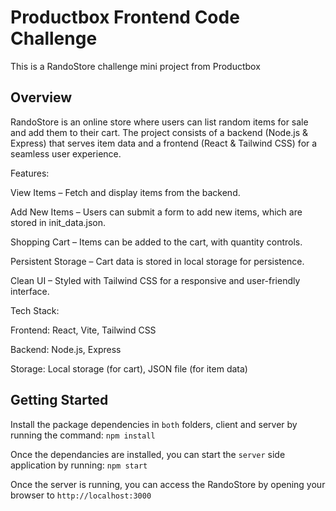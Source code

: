 Productbox Frontend Code Challenge
==================================

This is a RandoStore challenge mini project from Productbox

Overview
--------
RandoStore is an online store where users can list random items for sale and add them to their cart. The project consists of a backend (Node.js & Express) that serves item data and a frontend (React & Tailwind CSS) for a seamless user experience.

Features:

View Items – Fetch and display items from the backend.

Add New Items – Users can submit a form to add new items, which are stored in init_data.json.

Shopping Cart – Items can be added to the cart, with quantity controls.

Persistent Storage – Cart data is stored in local storage for persistence.

Clean UI – Styled with Tailwind CSS for a responsive and user-friendly interface.

Tech Stack:

Frontend: React, Vite, Tailwind CSS

Backend: Node.js, Express

Storage: Local storage (for cart), JSON file (for item data)

Getting Started
---------------
Install the package dependencies in `both` folders, client and server by running the command: `npm install`

Once the dependancies are installed, you can start the `server` side application by running: `npm start`

Once the server is running, you can access the RandoStore by opening your browser to `http://localhost:3000`
